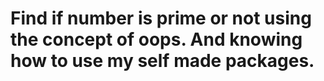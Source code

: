 # Find if number is prime or not using the concept of oops. And knowing how to use my self made packages.

